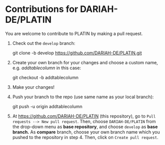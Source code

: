 # Contributions for DARIAH-DE/PLATIN 

You are welcome to contribute to PLATIN by making a pull request.

1. Check out the `develop` branch:


    git clone -b develop https://github.com/DARIAH-DE/PLATIN.git

2. Create your own branch for your changes and choose a custom name, e.g. _addtablecolumn_ in this case:


    git checkout -b addtablecolumn 

3. Make your changes!

4. Push your branch to the repo (use same name as your local branch): 


    git push -u origin addtablecolumn

5. At https://github.com/DARIAH-DE/PLATIN (this repository), go to `Pull requests --> New pull request`. Then, choose `DARIAH-DE/PLATIN` from the drop-down menu as **base repository**, and choose `develop` as **base branch.** As **compare** branch, choose your own branch name which you pushed to the repository in step 4. Then, click on `Create pull request`.
